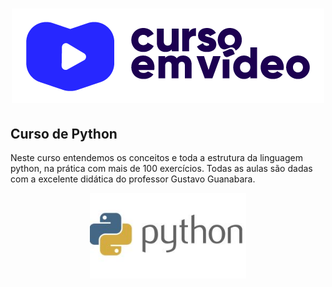 <h1 align="center">
<img src="https://github.com/WillamesSilv/Curso-Python/blob/master/img/cursoemvideo-logo.png">
</h1> 
 <h2>Curso de Python </h2>
 Neste curso entendemos os conceitos e toda a estrutura da linguagem python, na prática com mais de 100 exercícios.
 Todas as aulas são dadas com a excelente didática do professor Gustavo Guanabara.
<p align="center">
 <img width="250" src="https://github.com/WillamesSilv/Curso-Python/blob/master/img/m_60190.jpg">
 </p>
